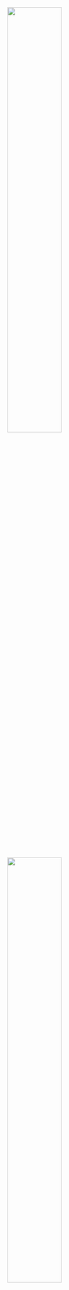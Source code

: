 <div align="center">
  <a href="https://github.com/ochiengotieno304">
    <img height="50%" src="https://github-readme-stats.vercel.app/api?username=ochiengotieno304&show_icons=true&count_private=true&theme=darcula&hide_border=true&hide=issues,contribs&bg_color=00000000&layout=compact"/>
  </a>

  <a href="https://github.com/ochiengotieno304">
    <img height="50%" src="https://github-readme-stats.vercel.app/api/top-langs/?username=ochiengotieno304&layout=compact&hide_border=true&theme=darcula&bg_color=00000000&langs_count=6&hide=html,css&layout=compact"/>
  </a>
</div>
